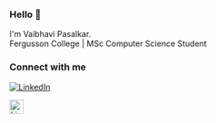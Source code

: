 ### Hello 👋  
I'm Vaibhavi Pasalkar.  
Fergusson College | MSc Computer Science Student

### Connect with me  
[![LinkedIn](https://upload.wikimedia.org/wikipedia/commons/8/81/LinkedIn_icon.svg)](https://www.linkedin.com/in/vaibhavi-pasalkar-0664a2319/)

<!-- Alternatively, using HTML for better control over size -->
<a href="https://www.linkedin.com/in/vaibhavi-pasalkar-0664a2319/">
  <img src="https://upload.wikimedia.org/wikipedia/commons/8/81/LinkedIn_icon.svg" alt="LinkedIn" width="25" height="25"/>
</a>

